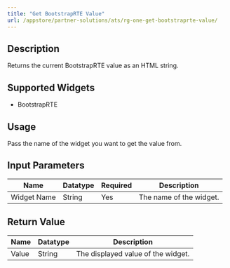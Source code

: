 ```yaml
---
title: "Get BootstrapRTE Value"
url: /appstore/partner-solutions/ats/rg-one-get-bootstraprte-value/
---
```


## Description

Returns the current BootstrapRTE value as an HTML string.

## Supported Widgets

* BootstrapRTE

## Usage

Pass the name of the widget you want to get the value from.

## Input Parameters

Name | Datatype | Required | Description
---- | -------- | ------- |---------------
Widget Name | String | Yes | The name of the widget.

## Return Value

Name | Datatype | Description
---- | --------- | ---------------
Value | String | The displayed value of the widget.
